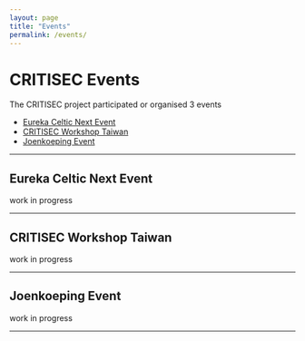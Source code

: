 ```yaml
---
layout: page
title: "Events"
permalink: /events/
---
```


# CRITISEC Events

The CRITISEC project participated or organised 3 events

* [Eureka Celtic Next Event](#Eureka-Celtic-Next-Event)
* [CRITISEC Workshop Taiwan](#CRITISEC-Workshop-Taiwan)
* [Joenkoeping Event](#Joenkoeping-Event)


---

## Eureka Celtic Next Event

work in progress

---

## CRITISEC Workshop Taiwan

work in progress

---

## Joenkoeping Event

work in progress

---

